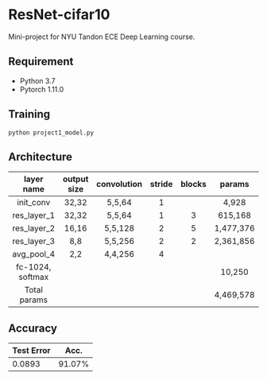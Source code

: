 # ResNet-cifar10
Mini-project for NYU Tandon ECE Deep Learning course.

## Requirement
- Python 3.7
- Pytorch 1.11.0

## Training
```
python project1_model.py
```

## Architecture
|    layer name    | output size | convolution | stride | blocks |   params  |
|:----------------:|:-----------:|:-----------:|:------:|:------:|:---------:|
|     init_conv    |    32,32    |    5,5,64   |    1   |        |   4,928   |
|    res_layer_1   |    32,32    |    5,5,64   |    1   |    3   |  615,168  |
|    res_layer_2   |    16,16    |   5,5,128   |    2   |    5   | 1,477,376 |
|    res_layer_3   |     8,8     |   5,5,256   |    2   |    2   | 2,361,856 |
|    avg_pool_4    |     2,2     |   4,4,256   |    4   |        |           |
| fc-1024, softmax |        |             |        |        |   10,250  |
|   Total params   |             |             |        |        | 4,469,578 |

## Accuracy
| Test Error            | Acc.        |
| ----------------- | ----------- |
| 0.0893             | 91.07%      |